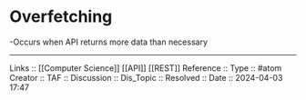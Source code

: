 # Overfetching

-Occurs when API returns more data than necessary

---
Links :: [[Computer Science]] [[API]] [[REST]]
Reference ::
Type :: #atom
Creator ::
TAF ::
Discussion ::
Dis_Topic :: 
Resolved ::
Date :: 2024-04-03 17:47
